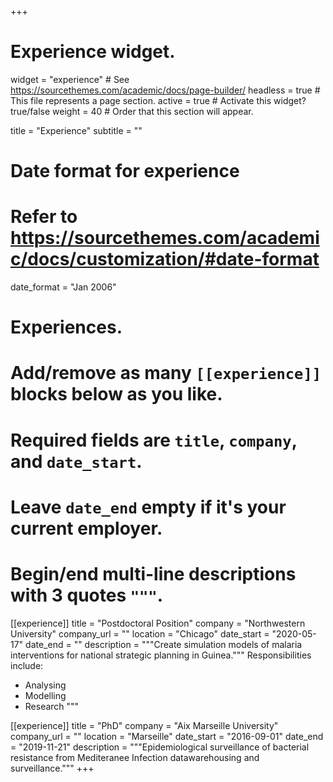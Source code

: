 +++
# Experience widget.
widget = "experience"  # See https://sourcethemes.com/academic/docs/page-builder/
headless = true  # This file represents a page section.
active = true  # Activate this widget? true/false
weight = 40  # Order that this section will appear.

title = "Experience"
subtitle = ""

# Date format for experience
#   Refer to https://sourcethemes.com/academic/docs/customization/#date-format
date_format = "Jan 2006"

# Experiences.
#   Add/remove as many `[[experience]]` blocks below as you like.
#   Required fields are `title`, `company`, and `date_start`.
#   Leave `date_end` empty if it's your current employer.
#   Begin/end multi-line descriptions with 3 quotes `"""`.
[[experience]]
  title = "Postdoctoral Position"
  company = "Northwestern University"
  company_url = ""
  location = "Chicago"
  date_start = "2020-05-17"
  date_end = ""
  description = """Create simulation models of malaria interventions for national strategic planning in Guinea."""
  Responsibilities include:
  
  * Analysing
  * Modelling
  * Research
  """

[[experience]]
  title = "PhD"
  company = "Aix Marseille University"
  company_url = ""
  location = "Marseille"
  date_start = "2016-09-01"
  date_end = "2019-11-21"
  description = """Epidemiological surveillance of bacterial resistance from Mediteranee Infection
datawarehousing and surveillance."""
+++
